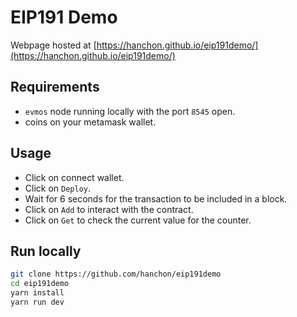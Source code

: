 # EIP191 Demo

Webpage hosted at [https://hanchon.github.io/eip191demo/](https://hanchon.github.io/eip191demo/)

## Requirements

- `evmos` node running locally with the port `8545` open.
- coins on your metamask wallet.


## Usage

- Click on connect wallet.
- Click on `Deploy`.
- Wait for 6 seconds for the transaction to be included in a block.
- Click on `Add` to interact with the contract.
- Click on `Get` to check the current value for the counter.

## Run locally

```sh
git clone https://github.com/hanchon/eip191demo
cd eip191demo
yarn install
yarn run dev
```
